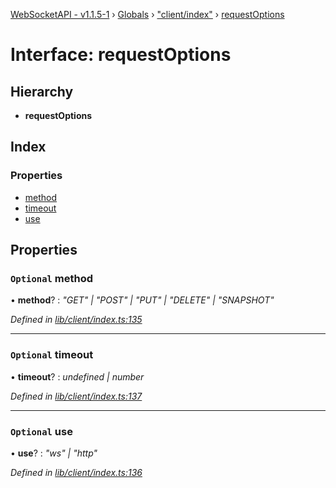 [WebSocketAPI - v1.1.5-1](../README.md) › [Globals](../globals.md) › ["client/index"](../modules/_client_index_.md) › [requestOptions](_client_index_.requestoptions.md)

# Interface: requestOptions

## Hierarchy

* **requestOptions**

## Index

### Properties

* [method](_client_index_.requestoptions.md#optional-method)
* [timeout](_client_index_.requestoptions.md#optional-timeout)
* [use](_client_index_.requestoptions.md#optional-use)

## Properties

### `Optional` method

• **method**? : *"GET" | "POST" | "PUT" | "DELETE" | "SNAPSHOT"*

*Defined in [lib/client/index.ts:135](https://github.com/T-Reimer/WebSocketAPI/blob/230abad/lib/client/index.ts#L135)*

___

### `Optional` timeout

• **timeout**? : *undefined | number*

*Defined in [lib/client/index.ts:137](https://github.com/T-Reimer/WebSocketAPI/blob/230abad/lib/client/index.ts#L137)*

___

### `Optional` use

• **use**? : *"ws" | "http"*

*Defined in [lib/client/index.ts:136](https://github.com/T-Reimer/WebSocketAPI/blob/230abad/lib/client/index.ts#L136)*
